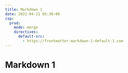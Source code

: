 ```yaml
---
title: Markdown 1
date: 2022-04-21 05:30:00
csp:
  prod:
    mode: merge
    directives:
      default-src:
        - https://frontmatter-markdown-1-default-1.com
---
```


# Markdown 1
